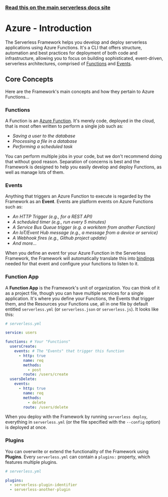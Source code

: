 <!--
title: Serverless Framework - Azure Functions Guide - Introduction
menuText: Intro
menuOrder: 1
description: An introduction to using Azure Functions with the Serverless Framework.
layout: Doc
-->

<!-- DOCS-SITE-LINK:START automatically generated  -->

### [Read this on the main serverless docs site](https://www.serverless.com/framework/docs/providers/azure/guide/intro)

<!-- DOCS-SITE-LINK:END -->

# Azure - Introduction

The Serverless Framework helps you develop and deploy serverless applications using Azure Functions. It's a CLI that offers structure, automation and best practices for deployment of both code and infrastructure, allowing you to focus on building sophisticated, event-driven, serverless architectures, comprised of [Functions](#functions) and [Events](#events).

## Core Concepts

Here are the Framework's main concepts and how they pertain to Azure Functions…

### Functions

A Function is an [Azure Function](https://docs.microsoft.com/en-us/azure/azure-functions/functions-reference). It's merely code, deployed in the cloud, that is most often written to perform a single job such as:

- _Saving a user to the database_
- _Processing a file in a database_
- _Performing a scheduled task_

You can perform multiple jobs in your code, but we don't recommend doing that without good reason. Separation of concerns is best and the Framework is designed to help you easily develop and deploy Functions, as well as manage lots of them.

### Events

Anything that triggers an Azure Function to execute is regarded by the Framework as an **Event**. Events are platform events on Azure Functions such as:

- _An HTTP Trigger (e.g., for a REST API)_
- _A scheduled timer (e.g., run every 5 minutes)_
- _A Service Bus Queue trigger (e.g. a workitem from another Function)_
- _An IoT/Event Hub message (e.g., a message from a device or service)_
- _A Webhook fires (e.g., Github project update)_
- _And more..._

When you define an event for your Azure Function in the Serverless Framework, the Framework will automatically translate this into [bindings](https://docs.microsoft.com/en-us/azure/azure-functions/functions-triggers-bindings) needed for that event and configure your functions to listen to it.

### Function App

A **Function App** is the Framework's unit of organization. You can think of it as a project file, though you can have multiple services for a single application. It's where you define your Functions, the Events that trigger them, and the Resources your Functions use, all in one file by default entitled `serverless.yml` (or `serverless.json` or `serverless.js`). It looks like this:

```yml
# serverless.yml

service: users

functions: # Your "Functions"
  usersCreate:
    events: # The "Events" that trigger this function
      - http: true
        name: req
        methods:
          - post
        route: /users/create
  usersDelete:
    events:
      - http: true
        name: req
        methods:
          - delete
        route: /users/delete
```

When you deploy with the Framework by running `serverless deploy`, everything in `serverless.yml` (or the file specified with the `--config` option) is deployed at once.

### Plugins

You can overwrite or extend the functionality of the Framework using **Plugins**. Every `serverless.yml` can contain a `plugins:` property, which features multiple plugins.

```yml
# serverless.yml

plugins:
  - serverless-plugin-identifier
  - serverless-another-plugin
```
